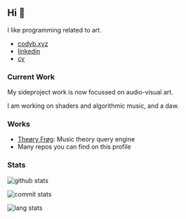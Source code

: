 ## Hi 🐸
I like programming related to art.
- [codyb.xyz](https://codyb.xyz)
- [linkedin](https://www.linkedin.com/in/codybloemhard/)
- [cv](https://codyb.xyz/cv/cody-bloemhard-cv.pdf)

### Current Work
My sideproject work is now focussed on audio-visual art.

I am working on shaders and algorithmic music, and a daw.

### Works
- [Theøry Frøg](https://codyb.xyz/theory-frog.html): Music theory query engine
- Many repos you can find on this profile

### Stats
<p>
 
![github stats](https://github-readme-stats.vercel.app/api?username=ocdy1001&count_private=true&show_icons=true&theme=gruvbox)
 
![commit stats](https://github-readme-streak-stats.herokuapp.com/?user=ocdy1001&theme=gruvbox)
 
![lang stats](https://github-readme-stats.vercel.app/api/top-langs/?username=ocdy1001&layout=compact&theme=gruvbox&count_private=true&langs_count=10&exclude_repo=SFML_BezierCurves)
 
</p>

<!--**ocdy1001/ocdy1001** is a ✨ _special_ ✨ repository because its `README.md` (this file) appears on your GitHub profile.-->

